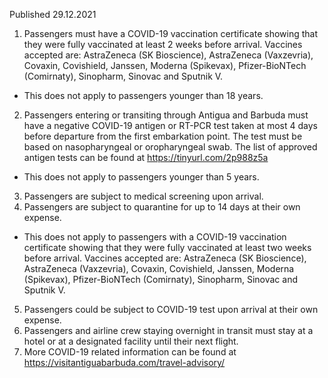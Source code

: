 Published 29.12.2021
1. Passengers must have a COVID-19 vaccination certificate showing that they were fully vaccinated at least 2 weeks before arrival. Vaccines accepted are: AstraZeneca (SK Bioscience), AstraZeneca (Vaxzevria), Covaxin, Covishield, Janssen, Moderna (Spikevax), Pfizer-BioNTech (Comirnaty), Sinopharm, Sinovac and Sputnik V.
- This does not apply to passengers younger than 18 years.
2. Passengers entering or transiting through Antigua and Barbuda must have a negative COVID-19 antigen or RT-PCR test taken at most 4 days before departure from the first embarkation point. The test must be based on nasopharyngeal or oropharyngeal swab. The list of approved antigen tests can be found at <a href="https://tinyurl.com/2p988z5a">https://tinyurl.com/2p988z5a</a>
- This does not apply to passengers younger than 5 years.
3. Passengers are subject to medical screening upon arrival.
4. Passengers are subject to quarantine for up to 14 days at their own expense.
- This does not apply to passengers with a COVID-19 vaccination certificate showing that they were fully vaccinated at least two weeks before arrival. Vaccines accepted are: AstraZeneca (SK Bioscience), AstraZeneca (Vaxzevria), Covaxin, Covishield, Janssen, Moderna (Spikevax), Pfizer-BioNTech (Comirnaty), Sinopharm, Sinovac and Sputnik V.
5. Passengers could be subject to COVID-19 test upon arrival at their own expense.
6. Passengers and airline crew staying overnight in transit must stay at a hotel or at a designated facility until their next flight.
7. More COVID-19 related information can be found at <a href="https://visitantiguabarbuda.com/travel-advisory/">https://visitantiguabarbuda.com/travel-advisory/</a>